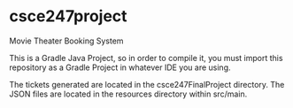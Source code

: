 # csce247project
Movie Theater Booking System

This is a Gradle Java Project, so in order to compile it, you must import this repository
as a Gradle Project in whatever IDE you are using.

The tickets generated are located in the csce247FinalProject directory.
The JSON files are located in the resources directory within src/main.
